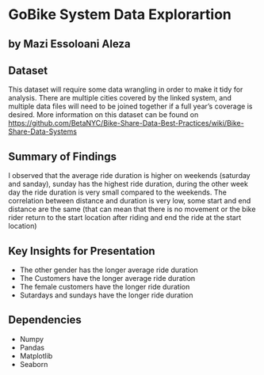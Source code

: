 # GoBike System Data Explorartion
## by Mazi Essoloani Aleza


## Dataset

This dataset will require some data wrangling in order to make it tidy for analysis. There are multiple cities covered by the linked system, and multiple data files will need to be joined together if a full year’s coverage is desired.
More information on this dataset can be found on https://github.com/BetaNYC/Bike-Share-Data-Best-Practices/wiki/Bike-Share-Data-Systems 


## Summary of Findings

I observed that the average ride duration is higher on weekends (saturday and sanday), sunday has the highest ride duration, during the other week day the ride duration is very small compared to the weekends. The correlation between distance and duration is very low, some start and end distance are the same (that can mean that there is no movement or the bike rider return to the start location after riding and end the ride at the start location)


## Key Insights for Presentation
- The other gender has the longer average ride duration
- The Customers have the longer average ride duration
- The female customers have the longer ride duration
- Sutardays and sundays have the longer ride duration


## Dependencies
- Numpy
- Pandas
- Matplotlib
- Seaborn
